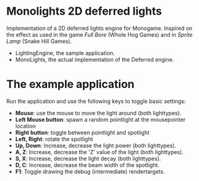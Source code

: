 # Monolights 2D deferred lights 
Implementation of a 2D deferred lights engine for Monogame. Inspired on the effect as used in the game _Full Bore_ (Whole Hog Games) and in _Sprite Lamp_ (Snake Hill Games). 

* LightingEngine, the sample application.
* MonoLights, the actual implementation of the Deferred engine.

# The example application
Run the application and use the following keys to toggle basic settings:

* **Mouse**: use the mouse to move the light around (both lighttypes). 
* **Left Mouse button**: spawn a random pointlight at the mousepointer location
* **Right button**: toggle between pointlight and spotlight
* **Left, Right**: rotate the spotlight
* **Up, Down**: Increase, decrease the light power (both lighttypes).
* **A, Z**: Increase, decrease the 'Z' value of the light (both lighttypes).
* **S, X**: Increase, decrease the light decay (both lighttypes).
* **D, C**: Increase, decrease the beam width of the spotlight.
* **F1**: Toggle drawing the debug (intermediate) rendertargets.

